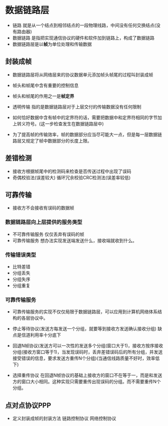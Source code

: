 # 数据链路层

* 链路 就是从一个结点到相邻结点的一段物理线路，中间没有任何交换结点(没有路由器)
* 数据链路 是指把实现通信协议的硬件和软件加到链路上，构成了数据链路
* 数据链路层是以**帧**为单位处理和传输数据

## 封装成帧

* 数据链路层将从网络层来的协议数据单元添加帧头帧尾的过程叫封装成帧
* 帧头和帧尾中含有重要的控制信息
* 帧头和帧尾的作用之一是**帧定界**

* 透明传输  指的是数据链路层对于上层交付的传输数据没有任何限制
* 如何恰好数据中含有帧中的定界符的话，需要把数据中和定界符相同的字节加上转义符号。(这一步检查发生在数据链路层中)
* 为了提高帧的传输效率，帧的数据部分应当尽可能大一点，但是每一层数据链路层又规定了帧中数据部分的长度上限。

## 差错检测

* 接收方根据帧尾中的检测码来检查是否传送过程中出现了误码
* 奇偶校验法(误差较大)  循环冗余校验CRC检测法(误差率较低)

## 可靠传输

* 接收方不会接收有误码的数据帧

### 数据链路层向上层提供的服务类型

* 不可靠传输服务 仅仅丢弃有误码的帧
* 可靠传输服务 想办法实现发送端发送什么，接收端就收到什么。

### 传输错误类型

* 比特差错
* 分组丢失
* 分组失序
* 分组重复

### 可靠传输服务

* 可靠传输服务的实现不仅仅局限于数据链路层，可以应用到计算机网络体系结构的各层协议中。

* 停止等待协议(发送方每发送一个分组，就要等到接收方发送确认接收分组)  缺点是信道利用率十分底下
* 回退N帧协议(发送方可以一次性的发送多个分组(窗口大于1)，接收方按序接收分组(接收方窗口等于1)，当发现误码时，丢弃差错误码后的所有分组，并发送接受错误的信息，要求发送方重传N个分组)(当通信线路质量不好时，效率低下)
* 选择重传协议 在回退N帧协议的基础上接收方的窗口不在等于一，而是和发送方的窗口大小相同。这种实现只需要重传出现误码的分组。而不需要重传N个分组。

## 点对点协议PPP

* 定义封装成帧的封装方法 链路控制协议 网络控制协议